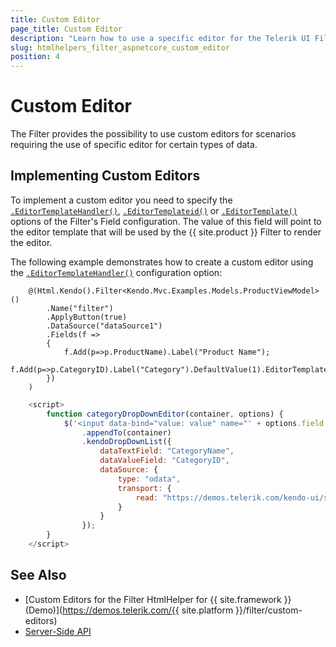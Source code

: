 ```yaml
---
title: Custom Editor
page_title: Custom Editor
description: "Learn how to use a specific editor for the Telerik UI Filter component for {{ site.framework }}."
slug: htmlhelpers_filter_aspnetcore_custom_editor
position: 4
---
```


# Custom Editor

The Filter provides the possibility to use custom editors for scenarios requiring the use of specific editor for certain types of data.

## Implementing Custom Editors

To implement a custom editor you need to specify the [`.EditorTemplateHandler()`](/api/kendo.mvc.ui.fluent/filterfieldbuilder#editortemplatehandlersystemstring), [`.EditorTemplateid()`](/api/kendo.mvc.ui.fluent/filterfieldbuilder#editortemplateidsystemstring) or [`.EditorTemplate()`](/api/kendo.mvc.ui.fluent/filterfieldbuilder#editortemplatesystemstring) options of the Filter's Field configuration. The value of this field will point to the editor template that will be used by the {{ site.product }} Filter to render the editor.

The following example demonstrates how to create a custom editor using the [`.EditorTemplateHandler()`](/api/kendo.mvc.ui.fluent/filterfieldbuilder#editortemplatehandlersystemstring) configuration option:

```HtmlHelper
    @(Html.Kendo().Filter<Kendo.Mvc.Examples.Models.ProductViewModel>()
        .Name("filter")
        .ApplyButton(true)
        .DataSource("dataSource1")
        .Fields(f =>
        {
            f.Add(p=>p.ProductName).Label("Product Name");
            f.Add(p=>p.CategoryID).Label("Category").DefaultValue(1).EditorTemplateHandler("categoryDropDownEditor");
        })
    )
```
```JavaScript
    <script>
        function categoryDropDownEditor(container, options) {
            $('<input data-bind="value: value" name="' + options.field + '"/>')
                .appendTo(container)
                .kendoDropDownList({
                    dataTextField: "CategoryName",
                    dataValueField: "CategoryID",
                    dataSource: {
                        type: "odata",
                        transport: {
                            read: "https://demos.telerik.com/kendo-ui/service/Northwind.svc/Categories"
                        }
                    }
                });
        }
    </script>
```

## See Also

* [Custom Editors for the Filter HtmlHelper for {{ site.framework }} (Demo)](https://demos.telerik.com/{{ site.platform }}/filter/custom-editors)
* [Server-Side API](/api/filter)
